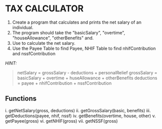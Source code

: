 # TAX CALCULATOR

1. Create a program that calculates and prints the net salary of an individual.
2. The program should take the "basicSalary", "overtime", "houseAllowance", "otherBenefits" and.
3. Use to calculate the net salary.
4. Use the Payee Table to find Payee, NHIF Table to find nhifContribution and nssfContribution

*HINT:*
>netSalary = grossSalary - deductions + personalRelief
>grossSalary = basicSalary + overtime + huseAllowance + otherBenefits
>deductions = payee + nhifContribution + nssfContribution

## Functions

i. getNetSalary(gross, deductions)
ii. getGrossSalary(basic, benefits)
iii. getDeductions(payee, nhif, nssf)
iv. getBenefits(overtime, house, other)
v. getPayee(gross)
vi. getNHIF(gross)
vii. getNSSF(gross)
